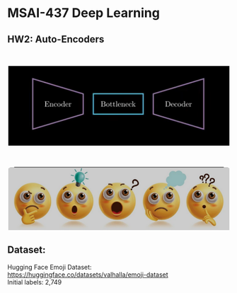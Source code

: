 # MSAI-437 Deep Learning 
## HW2: Auto-Encoders 

</br>
  <p align="center">
    <img src="/images/AE.png" alt="Alt text" width="500"/>
  </p>

</br>
  <p align="center">
    <img src="/images/emoji.png" alt="Alt text" width="500"/>
  </p> 

## Dataset: 
Hugging Face Emoji Dataset: https://huggingface.co/datasets/valhalla/emoji-dataset </br>
Initial labels: 2,749

